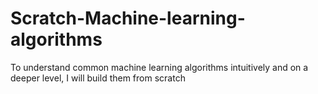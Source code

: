 # Scratch-Machine-learning-algorithms
To understand common machine learning algorithms intuitively and on a deeper level, I will build them from scratch
